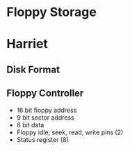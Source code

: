 # Floppy Storage
# Harriet

## Disk Format

## Floppy Controller

- 16 bit floppy address
- 9 bit sector address
- 8 bit data
- Floppy idle, seek, read, write pins (2)
- Status register (8)
